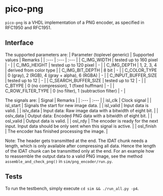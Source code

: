 # pico-png

`pico-png` is a VHDL implementation of a PNG encoder, as specified in RFC1950 and RFC1951.

## Interface

The supported parameters are:
| Parameter (toplevel generic) | Supported values | Remarks |
| :--- | :--- | :--- |
| C_IMG_WIDTH | tested up to 160 pixel | - |
| C_IMG_HEIGHT | tested up to 120 pixel | - |
| C_IMG_DEPTH | 1, 2, 3, 4 | derived from color type |
| C_IMG_BIT_DEPTH | 8 bit | - |
| C_COLOR_TYPE | 0 (gray), 2 (RGB), 4 (gray + alpha), 6 (RGBA) | - |
| C_INPUT_BUFFER_SIZE | tested up to 12 | - |
| C_SEARCH_BUFFER_SIZE | tested up to 12 | - |
| C_BTYPE | 0 (no compression), 1 (fixed huffman) | - |
| C_ROW_FILTER_TYPE | 0 (no filter), 1 (subtraction filter) | - |

The signals are:
| Signal | Remarks |
| :--- | :--- |
| isl_clk | Clock signal |
| isl_start | Signals the start for new image data. |
| isl_valid | Input data is valid. |
| islv_data | Input data: Raw image data with a bitwidth of eight bit. |
| oslv_data | Output data: Encoded PNG data with a bitwidth of eight bit. |
| osl_valid | Output data is valid. |
| osl_rdy | The encoder is ready for the next input. Input data should be only sent when this signal is active. |
| osl_finish | The encoder has finished processing the image. |

Note: The header gets transmitted at the end. The IDAT chunk needs a length, which is only available after compressing all data. Hence the length of the IDAT chunk can be transmitted only at the end. For an example how to reassemble the output data to a valid PNG image, see the method `assemble_and_check_png()` in `sim/png_encoder/run.py`.

## Tests

To run the testbench, simply execute `cd sim && ./run_all.py -p4`.
